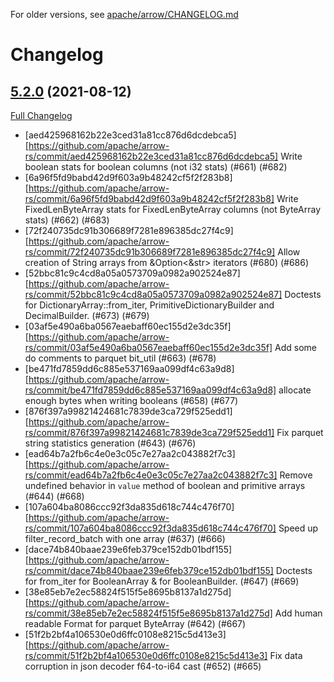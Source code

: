 <!---
  Licensed to the Apache Software Foundation (ASF) under one
  or more contributor license agreements.  See the NOTICE file
  distributed with this work for additional information
  regarding copyright ownership.  The ASF licenses this file
  to you under the Apache License, Version 2.0 (the
  "License"); you may not use this file except in compliance
  with the License.  You may obtain a copy of the License at

    http://www.apache.org/licenses/LICENSE-2.0

  Unless required by applicable law or agreed to in writing,
  software distributed under the License is distributed on an
  "AS IS" BASIS, WITHOUT WARRANTIES OR CONDITIONS OF ANY
  KIND, either express or implied.  See the License for the
  specific language governing permissions and limitations
  under the License.
-->

For older versions, see [apache/arrow/CHANGELOG.md](https://github.com/apache/arrow/blob/master/CHANGELOG.md)

# Changelog

## [5.2.0](https://github.com/apache/arrow-rs/tree/5.2.0) (2021-08-12)

[Full Changelog](https://github.com/apache/arrow-rs/compare/5.1.0...5.2.0)

* [aed425968162b22e3ced31a81cc876d6dcdebca5][https://github.com/apache/arrow-rs/commit/aed425968162b22e3ced31a81cc876d6dcdebca5] Write boolean stats for boolean columns (not i32 stats) (#661) (#682)
* [6a96f5fd9babd42d9f603a9b48242cf5f2f283b8][https://github.com/apache/arrow-rs/commit/6a96f5fd9babd42d9f603a9b48242cf5f2f283b8] Write FixedLenByteArray stats for FixedLenByteArray columns (not ByteArray stats) (#662) (#683)
* [72f240735dc91b306689f7281e896385dc27f4c9][https://github.com/apache/arrow-rs/commit/72f240735dc91b306689f7281e896385dc27f4c9] Allow creation of String arrays from &Option<&str> iterators (#680) (#686)
* [52bbc81c9c4cd8a05a0573709a0982a902524e87][https://github.com/apache/arrow-rs/commit/52bbc81c9c4cd8a05a0573709a0982a902524e87] Doctests for DictionaryArray::from_iter, PrimitiveDictionaryBuilder and DecimalBuilder. (#673) (#679)
* [03af5e490a6ba0567eaebaff60ec155d2e3dc35f][https://github.com/apache/arrow-rs/commit/03af5e490a6ba0567eaebaff60ec155d2e3dc35f] Add some do comments to parquet bit_util (#663) (#678)
* [be471fd7859dd6c885e537169aa099df4c63a9d8][https://github.com/apache/arrow-rs/commit/be471fd7859dd6c885e537169aa099df4c63a9d8] allocate enough bytes when writing booleans (#658) (#677)
* [876f397a99821424681c7839de3ca729f525edd1][https://github.com/apache/arrow-rs/commit/876f397a99821424681c7839de3ca729f525edd1] Fix parquet string statistics generation (#643) (#676)
* [ead64b7a2fb6c4e0e3c05c7e27aa2c043882f7c3][https://github.com/apache/arrow-rs/commit/ead64b7a2fb6c4e0e3c05c7e27aa2c043882f7c3] Remove undefined behavior in `value` method of boolean and primitive arrays (#644) (#668)
* [107a604ba8086ccc92f3da835d618c744c476f70][https://github.com/apache/arrow-rs/commit/107a604ba8086ccc92f3da835d618c744c476f70] Speed up filter_record_batch with one array (#637) (#666)
* [dace74b840baae239e6feb379ce152db01bdf155][https://github.com/apache/arrow-rs/commit/dace74b840baae239e6feb379ce152db01bdf155] Doctests for from_iter for BooleanArray & for BooleanBuilder. (#647) (#669)
* [38e85eb7e2ec58824f515f5e8695b8137a1d275d][https://github.com/apache/arrow-rs/commit/38e85eb7e2ec58824f515f5e8695b8137a1d275d] Add human readable Format for parquet ByteArray (#642) (#667)
* [51f2b2bf4a106530e0d6ffc0108e8215c5d413e3][https://github.com/apache/arrow-rs/commit/51f2b2bf4a106530e0d6ffc0108e8215c5d413e3] Fix data corruption in json decoder f64-to-i64 cast (#652) (#665)
